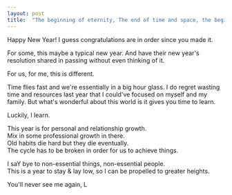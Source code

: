 ```yaml
---
layout: post
title:  "The beginning of eternity, The end of time and space, the beginning of every end and the end of every place."
---
```


Happy New Year! 
I guess congratulations are in order since you made it.

For some, this maybe a typical new year. 
And have their new year's resolution shared in passing without even thinking of it.

For us, for me, this is different. 

Time flies fast and we're essentially in a big hour glass. 
I do regret wasting time and resources last year that I could've focused on myself and my family. 
But what's wonderful about this world is it gives you time to learn. 

Luckily, I learn. 

This year is for personal and relationship growth.<br/> 
Mix in some professional growth in there. <br/>
Old habits die hard but they die eventually. <br/>
The cycle has to be broken in order for us to achieve things. <br/>

I saY bye to non-essential things, non-essential people. <br/>
This is a year to stay & lay low, so I can be propelled to greater heights. 

You'll never see me again, 
L


